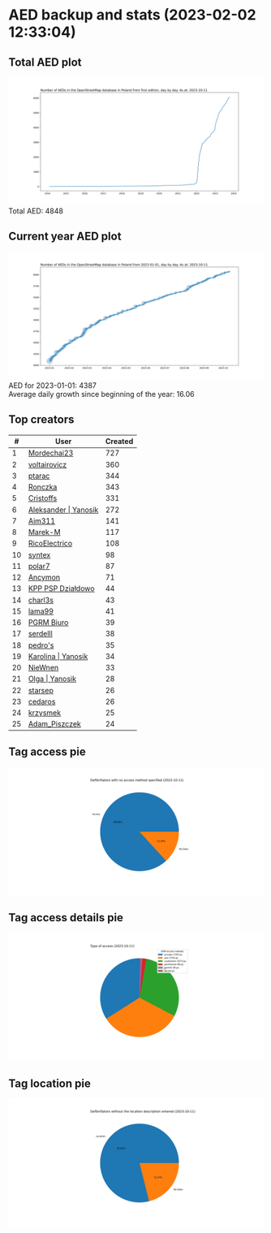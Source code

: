 # AED backup and stats (2023-02-02 12:33:04)


## Total AED plot
![](report_data/total_aed.svg)
Total AED: 4848

## Current year AED plot
![](report_data/current_year_aed.svg)\
AED for 2023-01-01: 4387\
Average daily growth since beginning of the year: 16.06

## Top creators
| # | User | Created |
| ------------- | ------------- | ------------- |
| 1 | [Mordechai23](<https://www.openstreetmap.org/user/Mordechai23>) | 727 |
| 2 | [voltairovicz](<https://www.openstreetmap.org/user/voltairovicz>) | 360 |
| 3 | [ptarac](<https://www.openstreetmap.org/user/ptarac>) | 344 |
| 4 | [Ronczka](<https://www.openstreetmap.org/user/Ronczka>) | 343 |
| 5 | [Cristoffs](<https://www.openstreetmap.org/user/Cristoffs>) | 331 |
| 6 | [Aleksander &#124; Yanosik](<https://www.openstreetmap.org/user/Aleksander &#124; Yanosik>) | 272 |
| 7 | [Aim311](<https://www.openstreetmap.org/user/Aim311>) | 141 |
| 8 | [Marek-M](<https://www.openstreetmap.org/user/Marek-M>) | 117 |
| 9 | [RicoElectrico](<https://www.openstreetmap.org/user/RicoElectrico>) | 108 |
| 10 | [syntex](<https://www.openstreetmap.org/user/syntex>) | 98 |
| 11 | [polar7](<https://www.openstreetmap.org/user/polar7>) | 87 |
| 12 | [Ancymon](<https://www.openstreetmap.org/user/Ancymon>) | 71 |
| 13 | [KPP PSP Działdowo](<https://www.openstreetmap.org/user/KPP PSP Działdowo>) | 44 |
| 14 | [charl3s](<https://www.openstreetmap.org/user/charl3s>) | 43 |
| 15 | [lama99](<https://www.openstreetmap.org/user/lama99>) | 41 |
| 16 | [PGRM Biuro](<https://www.openstreetmap.org/user/PGRM Biuro>) | 39 |
| 17 | [serdelll](<https://www.openstreetmap.org/user/serdelll>) | 38 |
| 18 | [pedro's](<https://www.openstreetmap.org/user/pedro's>) | 35 |
| 19 | [Karolina &#124; Yanosik](<https://www.openstreetmap.org/user/Karolina &#124; Yanosik>) | 34 |
| 20 | [NieWnen](<https://www.openstreetmap.org/user/NieWnen>) | 33 |
| 21 | [Olga &#124; Yanosik](<https://www.openstreetmap.org/user/Olga &#124; Yanosik>) | 28 |
| 22 | [starsep](<https://www.openstreetmap.org/user/starsep>) | 26 |
| 23 | [cedaros](<https://www.openstreetmap.org/user/cedaros>) | 26 |
| 24 | [krzysmek](<https://www.openstreetmap.org/user/krzysmek>) | 25 |
| 25 | [Adam_Piszczek](<https://www.openstreetmap.org/user/Adam_Piszczek>) | 24 |

## Tag access pie
![](report_data/tag_access.svg)

## Tag access details pie
![](report_data/tag_access_details.svg)

## Tag location pie
![](report_data/tag_location.svg)
